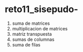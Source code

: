 # reto11_sisepudo-
1. suma de matrices
2. multiplicacion de matrices
3. matriz transpuesta
4. sumas de columnas
5. suma de filas
